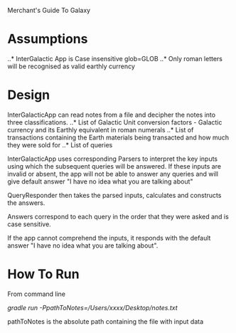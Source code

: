 Merchant's Guide To Galaxy

# Assumptions

..* InterGalactic App is Case insensitive glob=GLOB
..* Only roman letters will be recognised as valid earthly currency

# Design

InterGalacticApp can read notes from a file and decipher the notes into three classifications.
..* List of Galactic Unit conversion factors - Galactic currency and its Earthly equivalent in roman numerals
..* List of transactions containing the Earth materials being transacted and how much they were sold for
..* List of queries

InterGalacticApp uses corresponding Parsers to interpret the key inputs using which the subsequent queries will be answered. If these inputs are invalid or absent, the app will not be able to answer any queries and will give default answer "I have no idea what you are talking about"

QueryResponder then takes the parsed inputs, calculates and constructs the answers. 

Answers correspond to each query in the order that they were asked and is case sensitive.

If the app cannot comprehend the inputs, it responds with the default answer "I have no idea what you are talking about".

# How To Run

From command line

*gradle run -PpathToNotes=/Users/xxxx/Desktop/notes.txt*

pathToNotes is the absolute path containing the file with input data

